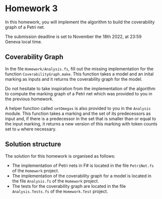 # Homework 3

In this homework, you will implement the algorithm to build the coverability graph of a Petri net.

The submission deadline is set to November the 18th 2022, at 23:59 Geneva local time.

## Coverability Graph

In the file `Homework/Analysis.fs`, fill out the missing implementation for the function `CoverabilityGraph.make`.
This function takes a model and an inital marking as inputs and it returns the coverability graph for the model.

Do not hesitate to take inspiration from the implementation of the algorithm to compute the marking graph of a Petri net which was provided to you in the previous homework.

A helper function called `setOmegas` is also provided to you in the `Analysis` module.
This function takes a marking and the set of its predecessors as input and, if there is a predecessor in the set that is smaller than or equal to the input marking, it returns a new version of this marking with token counts set to `ω` where necessary. 

## Solution structure

The solution for this homework is organised as follows:

- The implementation of Petri nets in F# is located in the file `PetriNet.fs` of the `Homework` project.
- The implementation of the coverability graph for a model is located in the file `Analysis.fs` of the `Homework` project.
- The tests for the coverability graph are located in the file `Analysis.Tests.fs` of the `Homework.Test` project.
